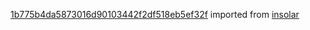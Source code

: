 [1b775b4da5873016d90103442f2df518eb5ef32f](https://github.com/insolar/insolar/commit/1b775b4da5873016d90103442f2df518eb5ef32f) imported from [insolar](https://github.com/insolar/insolar)
